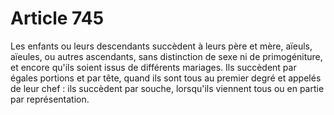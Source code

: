 # Article 745

Les enfants ou leurs descendants succèdent à leurs père et mère, aïeuls, aïeules, ou autres ascendants, sans distinction de sexe ni de primogéniture, et encore qu'ils soient issus de différents mariages.   Ils succèdent par égales portions et par tête, quand ils sont tous au premier degré et appelés de leur chef : ils succèdent par souche, lorsqu'ils viennent tous ou en partie par représentation.